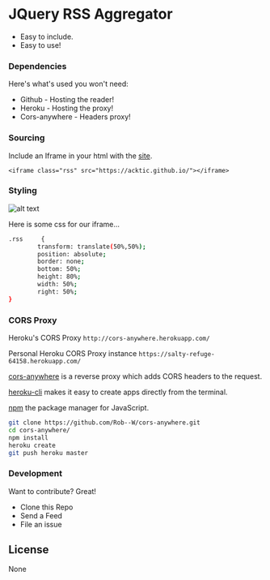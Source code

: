 # JQuery RSS Aggregator

  - Easy to include.
  - Easy to use!

> 


### Dependencies

Here's what's used you won't need:

* Github - Hosting the reader!
* Heroku - Hosting the proxy!
* Cors-anywhere - Headers proxy!

### Sourcing

Include an Iframe in your html with the [site](https://acktic.github.io).

`<iframe class="rss" src="https://acktic.github.io/"></iframe>`

### Styling

![alt text](https://raw.githubusercontent.com/acktic/acktic.github.io/master/3366071279769.png "Example iframe")

Here is some css for our iframe...
```sh
.rss     {
        transform: translate(50%,50%);
        position: absolute;
        border: none;
        bottom: 50%;
        height: 80%;
        width: 50%;
        right: 50%;
}
```

### CORS Proxy

Heroku's CORS Proxy
`http://cors-anywhere.herokuapp.com/`

Personal Heroku CORS Proxy instance
`https://salty-refuge-64158.herokuapp.com/`

[cors-anywhere](https://github.com/Rob--W/cors-anywhere) is a reverse proxy which adds CORS headers to the request.

[heroku-cli](https://github.com/heroku/cli) makes it easy to create apps directly from the terminal.

[npm](https://github.com/npm/cli) the package manager for JavaScript.

```sh
git clone https://github.com/Rob--W/cors-anywhere.git
cd cors-anywhere/
npm install
heroku create
git push heroku master
```

### Development

Want to contribute? Great!
- Clone this Repo
- Send a Feed
- File an issue

License
----

None
